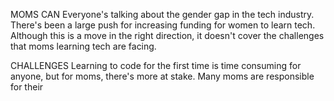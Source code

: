 MOMS CAN
Everyone's talking about the gender gap in the tech industry. There's been a large push for increasing funding for women to learn tech. Although this is a move in the right direction, it doesn't cover the challenges that moms learning tech are facing.

CHALLENGES
Learning to code for the first time is time consuming for anyone, but for moms, there's more at stake. Many moms are responsible for their 
